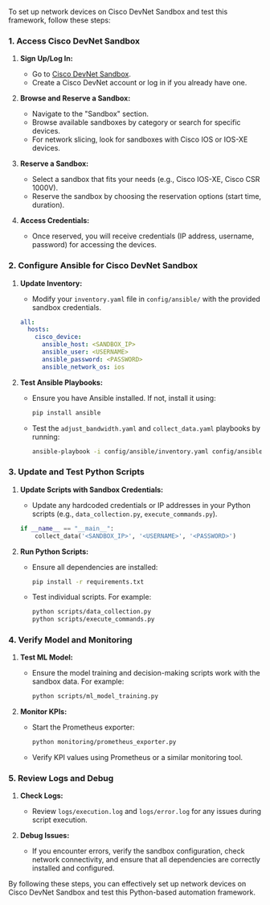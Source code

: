 To set up network devices on Cisco DevNet Sandbox and test this framework, follow these steps:

### 1. **Access Cisco DevNet Sandbox**

1. **Sign Up/Log In:**
   - Go to [Cisco DevNet Sandbox](https://developer.cisco.com/sandbox/).
   - Create a Cisco DevNet account or log in if you already have one.

2. **Browse and Reserve a Sandbox:**
   - Navigate to the "Sandbox" section.
   - Browse available sandboxes by category or search for specific devices.
   - For network slicing, look for sandboxes with Cisco IOS or IOS-XE devices.

3. **Reserve a Sandbox:**
   - Select a sandbox that fits your needs (e.g., Cisco IOS-XE, Cisco CSR 1000V).
   - Reserve the sandbox by choosing the reservation options (start time, duration).

4. **Access Credentials:**
   - Once reserved, you will receive credentials (IP address, username, password) for accessing the devices.

### 2. **Configure Ansible for Cisco DevNet Sandbox**

1. **Update Inventory:**
   - Modify your `inventory.yaml` file in `config/ansible/` with the provided sandbox credentials.
   ```yaml
   all:
     hosts:
       cisco_device:
         ansible_host: <SANDBOX_IP>
         ansible_user: <USERNAME>
         ansible_password: <PASSWORD>
         ansible_network_os: ios
   ```

2. **Test Ansible Playbooks:**
   - Ensure you have Ansible installed. If not, install it using:
     ```sh
     pip install ansible
     ```
   - Test the `adjust_bandwidth.yaml` and `collect_data.yaml` playbooks by running:
     ```sh
     ansible-playbook -i config/ansible/inventory.yaml config/ansible/playbooks/collect_data.yaml
     ```

### 3. **Update and Test Python Scripts**

1. **Update Scripts with Sandbox Credentials:**
   - Update any hardcoded credentials or IP addresses in your Python scripts (e.g., `data_collection.py`, `execute_commands.py`).
   ```python
   if __name__ == "__main__":
       collect_data('<SANDBOX_IP>', '<USERNAME>', '<PASSWORD>')
   ```

2. **Run Python Scripts:**
   - Ensure all dependencies are installed:
     ```sh
     pip install -r requirements.txt
     ```
   - Test individual scripts. For example:
     ```sh
     python scripts/data_collection.py
     python scripts/execute_commands.py
     ```

### 4. **Verify Model and Monitoring**

1. **Test ML Model:**
   - Ensure the model training and decision-making scripts work with the sandbox data. For example:
     ```sh
     python scripts/ml_model_training.py
     ```

2. **Monitor KPIs:**
   - Start the Prometheus exporter:
     ```sh
     python monitoring/prometheus_exporter.py
     ```
   - Verify KPI values using Prometheus or a similar monitoring tool.

### 5. **Review Logs and Debug**

1. **Check Logs:**
   - Review `logs/execution.log` and `logs/error.log` for any issues during script execution.

2. **Debug Issues:**
   - If you encounter errors, verify the sandbox configuration, check network connectivity, and ensure that all dependencies are correctly installed and configured.

By following these steps, you can effectively set up network devices on Cisco DevNet Sandbox and test this Python-based automation framework.
